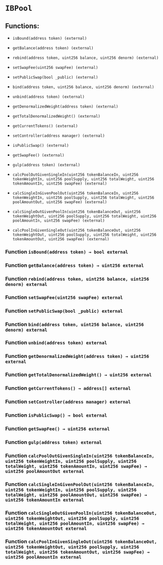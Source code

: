 # `IBPool`

## Functions:

- `isBound(address token) (external)`

- `getBalance(address token) (external)`

- `rebind(address token, uint256 balance, uint256 denorm) (external)`

- `setSwapFee(uint256 swapFee) (external)`

- `setPublicSwap(bool _public) (external)`

- `bind(address token, uint256 balance, uint256 denorm) (external)`

- `unbind(address token) (external)`

- `getDenormalizedWeight(address token) (external)`

- `getTotalDenormalizedWeight() (external)`

- `getCurrentTokens() (external)`

- `setController(address manager) (external)`

- `isPublicSwap() (external)`

- `getSwapFee() (external)`

- `gulp(address token) (external)`

- `calcPoolOutGivenSingleIn(uint256 tokenBalanceIn, uint256 tokenWeightIn, uint256 poolSupply, uint256 totalWeight, uint256 tokenAmountIn, uint256 swapFee) (external)`

- `calcSingleInGivenPoolOut(uint256 tokenBalanceIn, uint256 tokenWeightIn, uint256 poolSupply, uint256 totalWeight, uint256 poolAmountOut, uint256 swapFee) (external)`

- `calcSingleOutGivenPoolIn(uint256 tokenBalanceOut, uint256 tokenWeightOut, uint256 poolSupply, uint256 totalWeight, uint256 poolAmountIn, uint256 swapFee) (external)`

- `calcPoolInGivenSingleOut(uint256 tokenBalanceOut, uint256 tokenWeightOut, uint256 poolSupply, uint256 totalWeight, uint256 tokenAmountOut, uint256 swapFee) (external)`

### Function `isBound(address token) → bool external`

### Function `getBalance(address token) → uint256 external`

### Function `rebind(address token, uint256 balance, uint256 denorm) external`

### Function `setSwapFee(uint256 swapFee) external`

### Function `setPublicSwap(bool _public) external`

### Function `bind(address token, uint256 balance, uint256 denorm) external`

### Function `unbind(address token) external`

### Function `getDenormalizedWeight(address token) → uint256 external`

### Function `getTotalDenormalizedWeight() → uint256 external`

### Function `getCurrentTokens() → address[] external`

### Function `setController(address manager) external`

### Function `isPublicSwap() → bool external`

### Function `getSwapFee() → uint256 external`

### Function `gulp(address token) external`

### Function `calcPoolOutGivenSingleIn(uint256 tokenBalanceIn, uint256 tokenWeightIn, uint256 poolSupply, uint256 totalWeight, uint256 tokenAmountIn, uint256 swapFee) → uint256 poolAmountOut external`

### Function `calcSingleInGivenPoolOut(uint256 tokenBalanceIn, uint256 tokenWeightIn, uint256 poolSupply, uint256 totalWeight, uint256 poolAmountOut, uint256 swapFee) → uint256 tokenAmountIn external`

### Function `calcSingleOutGivenPoolIn(uint256 tokenBalanceOut, uint256 tokenWeightOut, uint256 poolSupply, uint256 totalWeight, uint256 poolAmountIn, uint256 swapFee) → uint256 tokenAmountOut external`

### Function `calcPoolInGivenSingleOut(uint256 tokenBalanceOut, uint256 tokenWeightOut, uint256 poolSupply, uint256 totalWeight, uint256 tokenAmountOut, uint256 swapFee) → uint256 poolAmountIn external`

